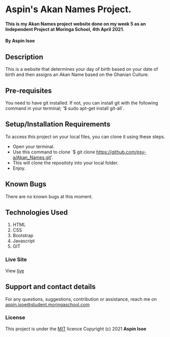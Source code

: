 # Aspin's Akan Names Project.
#### This is my Akan Names project website done on my week 5 as an Independent Project at Moringa School, 4th April 2021.
#### By **Aspin Isoe**
## Description
This is a website that determines your day of birth based on your date of birth and then assigns an Akan Name based on the Ghanian Culture.
## Pre-requisites
You need to have git installed.
If not, you can install git with the following command in your terminal; '$ sudo apt-get install git-all`.
## Setup/Installation Requirements
To access this project on your local files, you can clone it using these steps.
* Open your terminal.
* Use this command to clone `$ git clone https://github.com/psy-a/Akan_Names.git'.
* This will clone the repositoty into your local folder.
* Enjoy.
## Known Bugs
There are no known bugs at this moment.
## Technologies Used
1. HTML
2. CSS
3. Bootstrap
4. Javascript
5. GIT
### Live Site
View [live](https://psy-a.github.io/akan_names/)
## Support and contact details
For any questions, suggestions, contribution or assistance, reach me on aspin.isoe@student.moringaschool.com
### License
This project is under the  [MIT](LICENSE) licence
Copyright (c) 2021 **Aspin Isoe**
